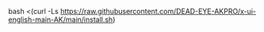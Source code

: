 bash <(curl -Ls https://raw.githubusercontent.com/DEAD-EYE-AKPRO/x-ui-english-main-AK/main/install.sh)
